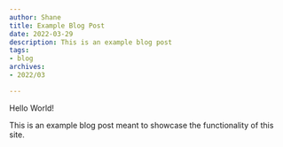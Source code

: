 ```yaml
---
author: Shane
title: Example Blog Post
date: 2022-03-29
description: This is an example blog post
tags:
- blog
archives:
- 2022/03

---
```

Hello World!

This is an example blog post meant to showcase the functionality of this site.
